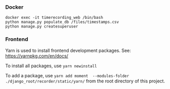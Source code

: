 ### Docker


```
docker exec -it timerecording_web /bin/bash
python manage.py populate_db /files/timestamps.csv
python manage.py createsuperuser
```


### Frontend

Yarn is used to install frontend development packages. See: https://yarnpkg.com/en/docs/

To install all packages, use `yarn newinstall`

To add a package, use `yarn add moment  --modules-folder ./django_root/recorder/static/yarn/` from the root directory of this project.
